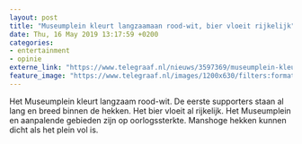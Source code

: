 ```yaml
---
layout: post
title: "Museumplein kleurt langzaamaan rood-wit, bier vloeit rijkelijk"
date: Thu, 16 May 2019 13:17:59 +0200
categories: 
- entertainment 
- opinie 
externe_link: "https://www.telegraaf.nl/nieuws/3597369/museumplein-kleurt-langzaamaan-rood-wit-bier-vloeit-rijkelijk"
feature_image: "https://www.telegraaf.nl/images/1200x630/filters:format(jpeg):quality(80)/cdn-kiosk-api.telegraaf.nl/78019396-77cc-11e9-8ba1-02d2fb1aa1d7.jpg"
---
```


<p class="intro">Het Museumplein kleurt langzaam rood-wit. De eerste supporters staan al lang en breed binnen de hekken. Het bier vloeit al rijkelijk. Het Museumplein en aanpalende gebieden zijn op oorlogssterkte. Manshoge hekken kunnen dicht als het plein vol is.</p>
